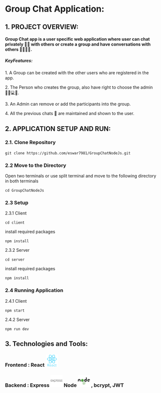 # Group Chat Application:

## 1. PROJECT OVERVIEW:

<h4>Group Chat app is a user specific web application where user can chat privately 🙎‍♂️ with others or create a group and have conversations with others 👨‍👨‍👦‍👦.<h4/>

<h5>KeyFeatures:</h5>
 <p>1. A Group can be created with the other users who are registered in the app.</p> 
  <p>2. The Person who creates the group, also have right to choose the admin 👩‍💼💻🔑. </p>
  <p>3. An Admin can remove or add the participants into the group.</p> 
  <p>4. All the previous chats 💬 are maintained and shown to the user.</p>



  ## 2. APPLICATION SETUP AND RUN:

### 2.1. Clone Repository
```
git clone https://github.com/eswar7981/GroupChatNodeJs.git
```
### 2.2 Move to the Directory
Open two terminals or use split terminal and move to the following directory in both terminals
```
cd GroupChatNodeJs
```

### 2.3 Setup
2.3.1 Client

```
cd client
```
install required packages
```
npm install
```
2.3.2 Server

```
cd server
```
install required packages
```
npm install
```
### 2.4 Running Application

2.4.1 Client
```
npm start
```
2.4.2 Server
```
npm run dev
```

## 3. Technologies and Tools:

### Frontend : React <img src="https://raw.githubusercontent.com/devicons/devicon/master/icons/react/react-original-wordmark.svg" alt="react" width="40" height="40"/>

### Backend  : Express <img src="https://raw.githubusercontent.com/devicons/devicon/6910f0503efdd315c8f9b858234310c06e04d9c0/icons/express/express-original-wordmark.svg" width="40" height="40"/> Node <img src="https://raw.githubusercontent.com/devicons/devicon/master/icons/nodejs/nodejs-original-wordmark.svg" alt="nodejs" width="40" height="40"/> , bcrypt, JWT






